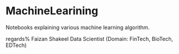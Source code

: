 # MachineLearining
Notebooks explaining various machine learning algorithm.


regards%
Faizan Shakeel
Data Scientist (Domain: FinTech, BioTech, EDTech)
